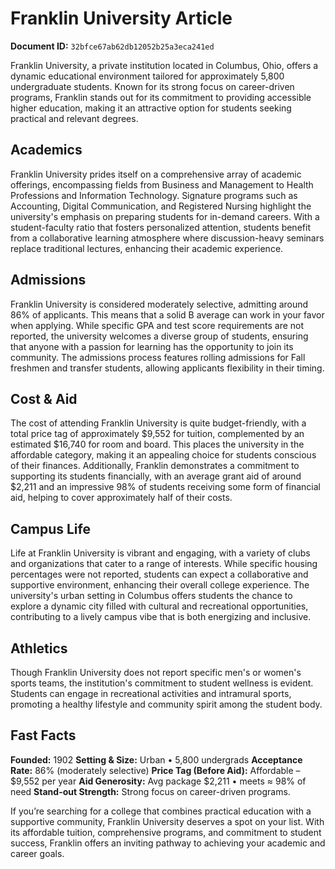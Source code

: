 # Franklin University Article

**Document ID:** `32bfce67ab62db12052b25a3eca241ed`

Franklin University, a private institution located in Columbus, Ohio, offers a dynamic educational environment tailored for approximately 5,800 undergraduate students. Known for its strong focus on career-driven programs, Franklin stands out for its commitment to providing accessible higher education, making it an attractive option for students seeking practical and relevant degrees.

## Academics
Franklin University prides itself on a comprehensive array of academic offerings, encompassing fields from Business and Management to Health Professions and Information Technology. Signature programs such as Accounting, Digital Communication, and Registered Nursing highlight the university's emphasis on preparing students for in-demand careers. With a student-faculty ratio that fosters personalized attention, students benefit from a collaborative learning atmosphere where discussion-heavy seminars replace traditional lectures, enhancing their academic experience.

## Admissions
Franklin University is considered moderately selective, admitting around 86% of applicants. This means that a solid B average can work in your favor when applying. While specific GPA and test score requirements are not reported, the university welcomes a diverse group of students, ensuring that anyone with a passion for learning has the opportunity to join its community. The admissions process features rolling admissions for Fall freshmen and transfer students, allowing applicants flexibility in their timing.

## Cost & Aid
The cost of attending Franklin University is quite budget-friendly, with a total price tag of approximately $9,552 for tuition, complemented by an estimated $16,740 for room and board. This places the university in the affordable category, making it an appealing choice for students conscious of their finances. Additionally, Franklin demonstrates a commitment to supporting its students financially, with an average grant aid of around $2,211 and an impressive 98% of students receiving some form of financial aid, helping to cover approximately half of their costs.

## Campus Life
Life at Franklin University is vibrant and engaging, with a variety of clubs and organizations that cater to a range of interests. While specific housing percentages were not reported, students can expect a collaborative and supportive environment, enhancing their overall college experience. The university's urban setting in Columbus offers students the chance to explore a dynamic city filled with cultural and recreational opportunities, contributing to a lively campus vibe that is both energizing and inclusive.

## Athletics
Though Franklin University does not report specific men's or women's sports teams, the institution's commitment to student wellness is evident. Students can engage in recreational activities and intramural sports, promoting a healthy lifestyle and community spirit among the student body.

## Fast Facts
**Founded:** 1902
**Setting & Size:** Urban • 5,800 undergrads
**Acceptance Rate:** 86% (moderately selective)
**Price Tag (Before Aid):** Affordable – $9,552 per year
**Aid Generosity:** Avg package $2,211 • meets ≈ 98% of need
**Stand-out Strength:** Strong focus on career-driven programs.

If you’re searching for a college that combines practical education with a supportive community, Franklin University deserves a spot on your list. With its affordable tuition, comprehensive programs, and commitment to student success, Franklin offers an inviting pathway to achieving your academic and career goals.
